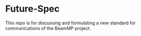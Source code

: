 # Future-Spec

This repo is for discussing and formulating a new standard for communications of the BeamMP project.
